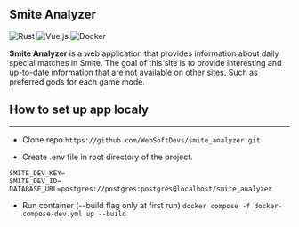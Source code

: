 ## Smite Analyzer

![Rust](https://img.shields.io/badge/rust-%23000000.svg?style=for-the-badge&logo=rust&logoColor=white)
![Vue.js](https://img.shields.io/badge/vuejs-%2335495e.svg?style=for-the-badge&logo=vuedotjs&logoColor=%234FC08D)
![Docker](https://img.shields.io/badge/docker-%230db7ed.svg?style=for-the-badge&logo=docker&logoColor=white)

<strong>Smite Analyzer</strong> is a web application that provides information about daily special matches in Smite. The goal of this site is to provide interesting and up-to-date information that are not available on other sites. Such as preferred gods for each game mode.


## How to set up app localy

<hr>

- Clone repo `https://github.com/WebSoftDevs/smite_analyzer.git`

- Create .env file in root directory of the project.

```
SMITE_DEV_KEY=
SMITE_DEV_ID=
DATABASE_URL=postgres://postgres:postgres@localhost/smite_analyzer
```

- Run container (--build flag only at first run) `docker compose -f docker-compose-dev.yml up --build`
